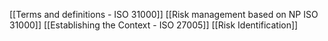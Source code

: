 [[Terms and definitions - ISO 31000]]
[[Risk management based on NP ISO 31000]]
[[Establishing the Context - ISO 27005]]
[[Risk Identification]]
